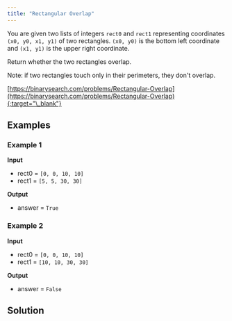 ```yaml
---
title: "Rectangular Overlap"
---
```


You are given two lists of integers `rect0` and `rect1` representing coordinates `(x0, y0, x1, y1)` of two rectangles. `(x0, y0)` is the bottom left coordinate and `(x1, y1)` is the upper right coordinate.

Return whether the two rectangles overlap.

Note: if two rectangles touch only in their perimeters, they don't overlap.

[https://binarysearch.com/problems/Rectangular-Overlap](https://binarysearch.com/problems/Rectangular-Overlap){:target="\_blank"}

## Examples

### Example 1

**Input**

- rect0 = `[0, 0, 10, 10]`
- rect1 = `[5, 5, 30, 30]`

**Output**

- answer = `True`

### Example 2

**Input**

- rect0 = `[0, 0, 10, 10]`
- rect1 = `[10, 10, 30, 30]`

**Output**

- answer = `False`

## Solution

<script src="https://gist.github.com/yaeba/16da7be5123724fcf6eccc25581cef5a.js?file=Rectangular-Overlap.py"></script>
